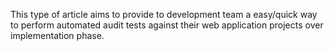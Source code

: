 This type of article aims to provide to development team a easy/quick
way to perform automated audit tests against their web application
projects over implementation phase.